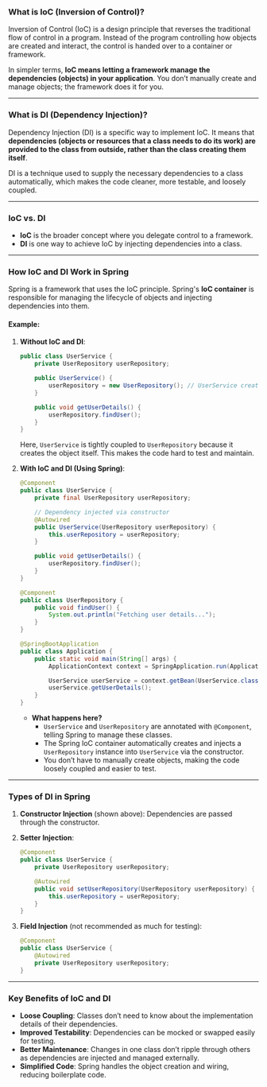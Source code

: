 ### **What is IoC (Inversion of Control)?**

Inversion of Control (IoC) is a design principle that reverses the traditional flow of control in a program. Instead of the program controlling how objects are created and interact, the control is handed over to a container or framework.

In simpler terms, **IoC means letting a framework manage the dependencies (objects) in your application**. You don’t manually create and manage objects; the framework does it for you.

---

### **What is DI (Dependency Injection)?**

Dependency Injection (DI) is a specific way to implement IoC. It means that **dependencies (objects or resources that a class needs to do its work) are provided to the class from outside, rather than the class creating them itself**.

DI is a technique used to supply the necessary dependencies to a class automatically, which makes the code cleaner, more testable, and loosely coupled.

---

### **IoC vs. DI**

- **IoC** is the broader concept where you delegate control to a framework.
- **DI** is one way to achieve IoC by injecting dependencies into a class.

---

### **How IoC and DI Work in Spring**

Spring is a framework that uses the IoC principle. Spring's **IoC container** is responsible for managing the lifecycle of objects and injecting dependencies into them.

#### Example:

1. **Without IoC and DI**:

   ```java
   public class UserService {
       private UserRepository userRepository;

       public UserService() {
           userRepository = new UserRepository(); // UserService creates the dependency
       }

       public void getUserDetails() {
           userRepository.findUser();
       }
   }
   ```

   Here, `UserService` is tightly coupled to `UserRepository` because it creates the object itself. This makes the code hard to test and maintain.

2. **With IoC and DI (Using Spring)**:

   ```java
   @Component
   public class UserService {
       private final UserRepository userRepository;

       // Dependency injected via constructor
       @Autowired
       public UserService(UserRepository userRepository) {
           this.userRepository = userRepository;
       }

       public void getUserDetails() {
           userRepository.findUser();
       }
   }

   @Component
   public class UserRepository {
       public void findUser() {
           System.out.println("Fetching user details...");
       }
   }

   @SpringBootApplication
   public class Application {
       public static void main(String[] args) {
           ApplicationContext context = SpringApplication.run(Application.class, args);

           UserService userService = context.getBean(UserService.class);
           userService.getUserDetails();
       }
   }
   ```

   - **What happens here?**
     - `UserService` and `UserRepository` are annotated with `@Component`, telling Spring to manage these classes.
     - The Spring IoC container automatically creates and injects a `UserRepository` instance into `UserService` via the constructor.
     - You don’t have to manually create objects, making the code loosely coupled and easier to test.

---

### **Types of DI in Spring**

1. **Constructor Injection** (shown above): Dependencies are passed through the constructor.
2. **Setter Injection**:

   ```java
   @Component
   public class UserService {
       private UserRepository userRepository;

       @Autowired
       public void setUserRepository(UserRepository userRepository) {
           this.userRepository = userRepository;
       }
   }
   ```

3. **Field Injection** (not recommended as much for testing):
   ```java
   @Component
   public class UserService {
       @Autowired
       private UserRepository userRepository;
   }
   ```

---

### **Key Benefits of IoC and DI**

- **Loose Coupling**: Classes don’t need to know about the implementation details of their dependencies.
- **Improved Testability**: Dependencies can be mocked or swapped easily for testing.
- **Better Maintenance**: Changes in one class don’t ripple through others as dependencies are injected and managed externally.
- **Simplified Code**: Spring handles the object creation and wiring, reducing boilerplate code.
